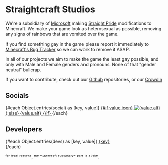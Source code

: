 <script lang="ts">
import social from '$lib/vars/social';
import devs from '$lib/vars/devs';
</script>

# Straightcraft Studios

We're a subsidiary of [Microsoft](https://microsoft.com) making [Straight Pride](https://straight.pride) modifications to Minecraft.
We make your game look as heterosexual as possible, removing any signs of rainbows that are vomited over the game.

If you find something gay in the game please report it immediately to [Minecraft's Bug Tracker](https://worldwidepixel.ca/discord) so we can work to remove it ASAP.

In all of our projects we aim to make the game the least gay possible, and only with Male and Female genders and pronouns. None of that "gender neutral" bullcrap.

If you want to contribute, check out our [Github](https://git.pridecraft.gay/) repositories, or
our [Crowdin](https://translate.pridecraft.gay)

## Socials

<div class="badges">
{#each Object.entries(social) as [key, value]}
<a rel="me" href="{value.link}" title="{value.alt}">
    {#if value.icon}
        <img src="{value.icon}" alt="{value.alt}"/>
    {:else}
        {value.alt}
    {/if}
</a>
{/each}
</div>

## Developers

{#each Object.entries(devs) as [key, value]}
<a rel="me" href="{value.link}">{key}</a><br/>
{/each}

ᶠᵒʳ ˡᵉᵍᵃˡ ʳᵉᵃˢᵒⁿˢ, ᵗʰᵉ "ᴹᶦᶜʳᵒˢᵒᶠᵗ ˢᵘᵇˢᶦᵈᶦᵃʳʸ" ᵖᵃʳᵗ ᶦˢ ᵃ ʲᵒᵏᵉ.